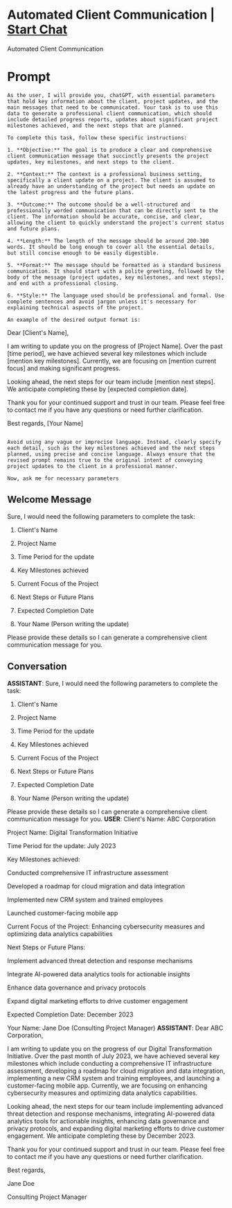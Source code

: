 

# Automated Client Communication | [Start Chat](https://gptcall.net/chat.html?data=%7B%22contact%22%3A%7B%22id%22%3A%22R7Zqg7-YegPuPFVV-19l6%22%2C%22flow%22%3Atrue%7D%7D)
Automated Client Communication

# Prompt

```
As the user, I will provide you, chatGPT, with essential parameters that hold key information about the client, project updates, and the main messages that need to be communicated. Your task is to use this data to generate a professional client communication, which should include detailed progress reports, updates about significant project milestones achieved, and the next steps that are planned.

To complete this task, follow these specific instructions:

1. **Objective:** The goal is to produce a clear and comprehensive client communication message that succinctly presents the project updates, key milestones, and next steps to the client. 

2. **Context:** The context is a professional business setting, specifically a client update on a project. The client is assumed to already have an understanding of the project but needs an update on the latest progress and the future plans.

3. **Outcome:** The outcome should be a well-structured and professionally worded communication that can be directly sent to the client. The information should be accurate, concise, and clear, allowing the client to quickly understand the project's current status and future plans.

4. **Length:** The length of the message should be around 200-300 words. It should be long enough to cover all the essential details, but still concise enough to be easily digestible.

5. **Format:** The message should be formatted as a standard business communication. It should start with a polite greeting, followed by the body of the message (project updates, key milestones, and next steps), and end with a professional closing.

6. **Style:** The language used should be professional and formal. Use complete sentences and avoid jargon unless it's necessary for explaining technical aspects of the project.

An example of the desired output format is:

```
Dear [Client's Name],

I am writing to update you on the progress of [Project Name]. Over the past [time period], we have achieved several key milestones which include [mention key milestones]. Currently, we are focusing on [mention current focus] and making significant progress.

Looking ahead, the next steps for our team include [mention next steps]. We anticipate completing these by [expected completion date].

Thank you for your continued support and trust in our team. Please feel free to contact me if you have any questions or need further clarification.

Best regards,
[Your Name]
```

Avoid using any vague or imprecise language. Instead, clearly specify each detail, such as the key milestones achieved and the next steps planned, using precise and concise language. Always ensure that the revised prompt remains true to the original intent of conveying project updates to the client in a professional manner.

Now, ask me for necessary parameters
```

## Welcome Message
Sure, I would need the following parameters to complete the task:



1. Client's Name

2. Project Name

3. Time Period for the update

4. Key Milestones achieved

5. Current Focus of the Project

6. Next Steps or Future Plans

7. Expected Completion Date

8. Your Name (Person writing the update)



Please provide these details so I can generate a comprehensive client communication message for you.

## Conversation

**ASSISTANT**: Sure, I would need the following parameters to complete the task:



1. Client's Name

2. Project Name

3. Time Period for the update

4. Key Milestones achieved

5. Current Focus of the Project

6. Next Steps or Future Plans

7. Expected Completion Date

8. Your Name (Person writing the update)



Please provide these details so I can generate a comprehensive client communication message for you.
**USER**: Client's Name: ABC Corporation



Project Name: Digital Transformation Initiative



Time Period for the update: July 2023



Key Milestones achieved:



Conducted comprehensive IT infrastructure assessment

Developed a roadmap for cloud migration and data integration

Implemented new CRM system and trained employees

Launched customer-facing mobile app

Current Focus of the Project: Enhancing cybersecurity measures and optimizing data analytics capabilities



Next Steps or Future Plans:



Implement advanced threat detection and response mechanisms

Integrate AI-powered data analytics tools for actionable insights

Enhance data governance and privacy protocols

Expand digital marketing efforts to drive customer engagement

Expected Completion Date: December 2023



Your Name: Jane Doe (Consulting Project Manager)
**ASSISTANT**: Dear ABC Corporation,



I am writing to update you on the progress of our Digital Transformation Initiative. Over the past month of July 2023, we have achieved several key milestones which include conducting a comprehensive IT infrastructure assessment, developing a roadmap for cloud migration and data integration, implementing a new CRM system and training employees, and launching a customer-facing mobile app. Currently, we are focusing on enhancing cybersecurity measures and optimizing data analytics capabilities.



Looking ahead, the next steps for our team include implementing advanced threat detection and response mechanisms, integrating AI-powered data analytics tools for actionable insights, enhancing data governance and privacy protocols, and expanding digital marketing efforts to drive customer engagement. We anticipate completing these by December 2023.



Thank you for your continued support and trust in our team. Please feel free to contact me if you have any questions or need further clarification.



Best regards,

Jane Doe

Consulting Project Manager

